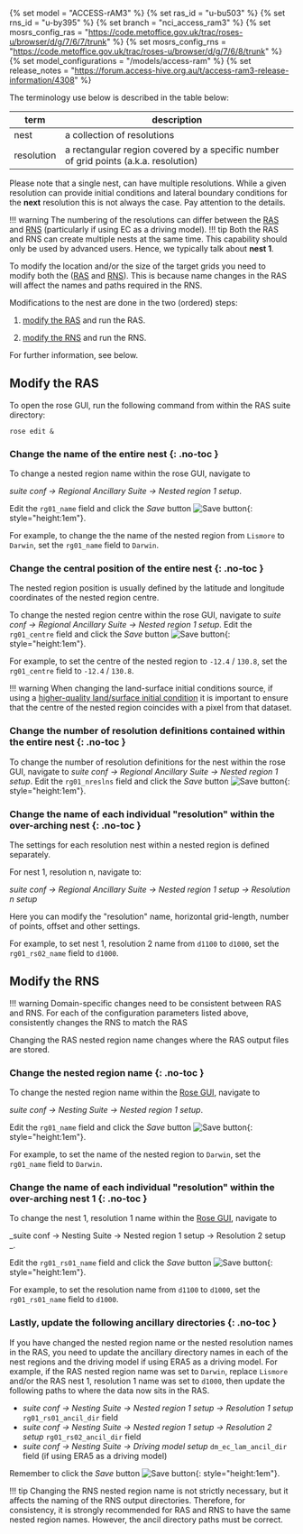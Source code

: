 {% set model = "ACCESS-rAM3" %}
{% set ras_id = "u-bu503" %}
{% set rns_id = "u-by395" %}
{% set branch = "nci_access_ram3" %}
{% set mosrs_config_ras = "https://code.metoffice.gov.uk/trac/roses-u/browser/d/g/7/6/7/trunk" %}
{% set mosrs_config_rns = "https://code.metoffice.gov.uk/trac/roses-u/browser/d/g/7/6/8/trunk" %}
{% set model_configurations = "/models/access-ram" %}
{% set release_notes = "https://forum.access-hive.org.au/t/access-ram3-release-information/4308" %}

The terminology use below is described in the table below:

|term|description|
|----|-----------|
|nest| a collection of resolutions|
|resolution| a rectangular region covered by a specific number of grid points (a.k.a. resolution)

Please note that a single nest, can have multiple resolutions.  While a given resolution can provide initial conditions and lateral boundary 
conditions for the **next** resolution this is not always the case.  Pay attention to the details. 

!!! warning
    The numbering of the resolutions can differ between the  [RAS](/configurations/overview#ras) and [RNS](/configurations/overview#rns) (particularly if using EC as a driving model).
!!! tip
    Both the RAS and RNS can create multiple nests at the same time.  This capability should only be used by advanced users.
    Hence, we typically talk about **nest 1**.


To modify the location and/or the size of the target grids you need to modify both the ([RAS](/configurations/overview#ras) and [RNS](/configurations/overview#rns)).  This is because name changes in the RAS will affect the names and paths required in the RNS.

Modifications to the nest are done in the two (ordered) steps:

1) [modify the RAS](#modify-the-ras) and run the RAS.

2) [modify the RNS](#modify-the-rns) and run the RNS.

For further information, see below.


## Modify the RAS

To open the rose GUI, run the following command from within the RAS suite directory:
``` 
rose edit &
```

### Change the name of the entire nest {: .no-toc }
To change a nested region name within the rose GUI, navigate to

 _suite conf &rarr; Regional Ancillary Suite &rarr; Nested region 1 setup_. 

Edit the `rg01_name` field and click the _Save_ button ![Save button](/assets/save_button.png){: style="height:1em"}.

For example, to change the  the name of the nested region from `Lismore` to `Darwin`, set the `rg01_name` field to `Darwin`.

### Change the central position of the entire nest {: .no-toc }
The nested region position is usually defined by the latitude and longitude coordinates of the nested region centre.

To change the nested region centre within the rose GUI, navigate to _suite conf &rarr; Regional Ancillary Suite &rarr; Nested region 1 setup_. Edit the `rg01_centre` field and click the _Save_ button ![Save button](/assets/save_button.png){: style="height:1em"}.

For example, to set the centre of the nested region to `-12.4` / `130.8`, set the `rg01_centre` field to `-12.4` / `130.8`.

!!! warning
    When changing the land-surface initial conditions source, if using a [higher-quality land/surface initial condition](/initial_conditions/initial_conditions_land_surface) it is important to ensure that the centre of the nested region coincides with a pixel from that dataset.

### Change the number of resolution definitions contained within the entire nest {: .no-toc }
To change the number of resolution definitions for the nest within the rose GUI, navigate to _suite conf &rarr; Regional Ancillary Suite &rarr; Nested region 1 setup_. Edit the `rg01_nreslns` field and click the _Save_ button ![Save button](/assets/save_button.png){: style="height:1em"}.


### Change the name of each individual "resolution" within the over-arching nest {: .no-toc }

The settings for each resolution nest within a nested region is defined separately.

For nest 1, resolution n, navigate to:

 _suite conf &rarr; Regional Ancillary Suite &rarr; Nested region 1 setup &rarr; Resolution n setup_ 

Here you can modify the "resolution" name, horizontal grid-length, number of points, offset and other settings.

For example, to set nest 1, resolution 2 name from  `d1100` to `d1000`, set the `rg01_rs02_name` field to `d1000`.



## Modify the RNS
!!! warning
    Domain-specific changes need to be consistent between RAS and RNS. For each of the configuration parameters listed above, consistently changes the RNS to match the RAS

Changing the RAS nested region name changes where the RAS output files are stored.

### Change the nested region name {: .no-toc }
To change the nested region name within the [Rose GUI](#rosegui), navigate to 

_suite conf &rarr; Nesting Suite &rarr; Nested region 1 setup_. 

Edit the `rg01_name` field and click the _Save_ button ![Save button](/assets/save_button.png){: style="height:1em"}.

For example, to set the name of the nested region to `Darwin`, set the `rg01_name` field to `Darwin`.


### Change the name of each individual "resolution" within the over-arching nest 1 {: .no-toc }

To change the nest 1, resolution 1 name within the [Rose GUI](#rosegui), navigate to 

_suite conf &rarr; Nesting Suite &rarr; Nested region 1 setup &rarr; Resolution 2 setup _. 

Edit the `rg01_rs01_name` field and click the _Save_ button ![Save button](/assets/save_button.png){: style="height:1em"}.

For example, to set the resolution name from  `d1100` to `d1000`, set the `rg01_rs01_name` field to `d1000`.



### Lastly, update the following ancillary directories {: .no-toc }

If you have changed the nested region name or the nested resolution names in the RAS, you need to update the ancillary directory names in each of the nest regions and the driving model if using ERA5 as a driving model.  For example, if the RAS nested region name was set to `Darwin`, replace `Lismore` and/or the RAS nest 1, resolution 1 name was set to `d1000`, then update the following paths to where the data now sits in the RAS.

- _suite conf &rarr; Nesting Suite &rarr; Nested region 1 setup &rarr; Resolution 1 setup_ `rg01_rs01_ancil_dir` field
- _suite conf &rarr; Nesting Suite &rarr; Nested region 1 setup &rarr; Resolution 2 setup_ `rg01_rs02_ancil_dir` field
- _suite conf &rarr; Nesting Suite &rarr; Driving model setup_ `dm_ec_lam_ancil_dir` field (if using ERA5 as a driving model)

Remember to click the _Save_ button ![Save button](/assets/save_button.png){: style="height:1em"}.<br>

!!! tip
    Changing the RNS nested region name is not strictly necessary, but it affects the naming of the RNS output directories. Therefore, for consistency, it is strongly recommended for RAS and RNS to have the same nested region names.
    However, the ancil directory paths must be correct.


